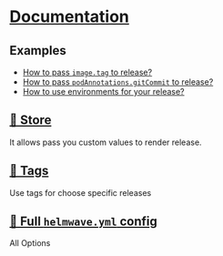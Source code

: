 # [Documentation](https://zhilyaev.github.io/helmwave/)


## Examples
  - [How to pass `image.tag` to release?](examples/CI_COMMIT_TAG/README.md)
  - [How to pass `podAnnotations.gitCommit` to release?](examples/CI_COMMIT_SHORT_SHA/README.md)
  - [How to use environments for your release?](examples/CI_ENVIRONMENT_NAME/README.md)

## [🔰 Store](store.md)
It allows pass you custom values to render release. 

## [🔰 Tags](tags.md)
Use tags for choose specific releases

## [🧬 Full `helmwave.yml` config](helmwave.yml.md)
All Options
